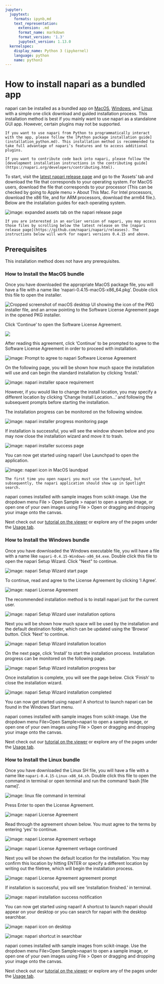 ```yaml
---
jupyter:
  jupytext:
    formats: ipynb,md
    text_representation:
      extension: .md
      format_name: markdown
      format_version: '1.3'
      jupytext_version: 1.13.0
  kernelspec:
    display_name: Python 3 (ipykernel)
    language: python
    name: python3
---
```


# How to install napari as a bundled app

napari can be installed as a bundled app on [MacOS](#how-to-install-the-macos-bundle), [Windows](#how-to-install-the-windows-bundle), and [Linux](#how-to-install-the-linux-bundle) with a simple one click download and guided installation process. This installation method is best if you mainly want to use napari as a standalone GUI app. However, certain plugins may not be supported.

```{note}
If you want to use napari from Python to programmatically interact with the app, please follow the [Python package installation guide](installation_python.md). This installation method is recommended to take full advantage of napari’s features and to access additional plugins. 
```

```{note} 
If you want to contribute code back into napari, please follow the [development installation instructions in the contributing guide](https://napari.org/developers/contributing.html).
```

To start, visit the [latest napari release page](https://github.com/napari/napari/releases/latest) and go to the ‘Assets’ tab and download the file that corresponds to your operating system. For MacOS users, download the file that corresponds to your processor (This can be checked by going to Apple menu > About This Mac. For Intel processors, download the x86 file, and for ARM processors, download the arm64 file.). Below are the installation guides for each operating system.

![image: expanded assets tab on the napari release page](../assets/tutorials/installation/bundle_02.png)

```{note} 
If you are interested in an earlier version of napari, you may access those files by scrolling below the latest release on the [napari release page](https://github.com/napari/napari/releases). The instructions below will work for napari versions 0.4.15 and above.
```

## Prerequisites

This installation method does not have any prerequisites. 

### How to Install the MacOS bundle

Once you have downloaded the appropriate MacOS package file, you will have a file with a name like ‘napari-0.4.15-macOS-x86_64.pkg’. Double click this file to open the installer.

![Cropped screenshot of macOS desktop UI showing the icon of the PKG installer file, and an arrow pointing to the Software License Agreement page in the opened PKG installer.](../assets/tutorials/installation/bundle_04.png)

Click ‘Continue’ to open the Software License Agreement.

![](../assets/tutorials/installation/bundle_06.png)

After reading this agreement, click ‘Continue’ to be prompted to agree to the Software License Agreement in order to proceed with installation.

![image: Prompt to agree to napari Software License Agreement](../assets/tutorials/installation/bundle_07.png)

On the following page, you will be shown how much space the installation will use and can begin the standard installation by clicking ‘Install.’

![image: napari installer space requirement](../assets/tutorials/installation/bundle_09.png)

However, if you would like to change the install location, you may specify a different location by clicking ‘Change Install Location…’ and following the subsequent prompts before starting the installation.

The installation progress can be monitored on the following window.

![image: napari installer progress monitoring page](../assets/tutorials/installation/bundle_10.png)

If installation is successful, you will see the window shown below and you may now close the installation wizard and move it to trash.

![image: napari installer success page](../assets/tutorials/installation/bundle_11.png)

You can now get started using napari! Use Launchpad to open the application. 

![image: napari icon in MacOS laundpad](../assets/tutorials/installation/bundle_13.png)

```{note} 
The first time you open napari you must use the Launchpad, but subsequently, the napari application should show up in Spotlight search.
```

napari comes installed with sample images from scikit-image. Use the dropdown menu File > Open Sample > napari to open a sample image, or open one of your own images using File > Open or dragging and dropping your image onto the canvas. 

Next check out our [tutorial on the viewer](https://napari.org/tutorials/fundamentals/viewer.html) or explore any of the pages under the [Usage tab](https://napari.org/usage.html).

### How to Install the Windows bundle

Once you have downloaded the Windows executable file, you will have a file with a name like `napari-0.4.15-Windows-x86_64.exe`. Double click this file to open the napari Setup Wizard. Click "Next" to continue.

![image: napari Setup Wizard start page](../assets/tutorials/installation/bundle_17.png)

To continue, read and agree to the License Agreement by clicking ‘I Agree’.
 
![image: napari License Agreement](../assets/tutorials/installation/bundle_18.png)

The recommended installation method is to install napari just for the current user. 

![image: napari Setup Wizard user installation options](../assets/tutorials/installation/bundle_19.png)

Next you will be shown how much space will be used by the installation and the default destination folder, which can be updated using the ‘Browse’ button. Click ‘Next’ to continue.

![image: napari Setup Wizard installation location](../assets/tutorials/installation/bundle_20.png)

On the next page, click ‘Install’ to start the installation process. Installation progress can be monitored on the following page.

![image: napari Setup Wizard installation progress bar](../assets/tutorials/installation/bundle_22.png)

Once installation is complete, you will see the page below. Click ‘Finish’ to close the installation wizard.

![image: napari Setup Wizard installation completed](../assets/tutorials/installation/bundle_24.png)

You can now get started using napari! A shortcut to launch napari can be found in the Windows Start menu. 

napari comes installed with sample images from scikit-image. Use the dropdown menu File>Open Sample>napari to open a sample image, or open one of your own images using File > Open or dragging and dropping your image onto the canvas. 

Next check out our [tutorial on the viewer](https://napari.org/tutorials/fundamentals/viewer.html) or explore any of the pages under the [Usage tab](https://napari.org/usage.html).

### How to Install the Linux bundle

Once you have downloaded the Linux SH file, you will have a file with a name like `napari-0.4.15-Linux-x86_64.sh`. Double click this file to open the command in terminal or open terminal and run the command ‘bash [file name]’.

![image: linux file command in terminal](../assets/tutorials/installation/bundle_28.png)

Press Enter to open the License Agreement.

![image: napari License Agreement](../assets/tutorials/installation/bundle_29.png)

Read through the agreement shown below. You must agree to the terms by entering ‘yes’ to continue.

![image: napari License Agreement verbage](../assets/tutorials/installation/bundle_30.png)

![image: napari License Agreement verbage continued](../assets/tutorials/installation/bundle_31.png)

Next you will be shown the default location for the installation. You may confirm this location by hitting ENTER or specify a different location by writing out the filetree, which will begin the installation process. 

![image: napari License Agreement agreement prompt](../assets/tutorials/installation/bundle_32.png)

If installation is successful, you will see ‘installation finished.’ in terminal.

![image: napari installation success notification](../assets/tutorials/installation/bundle_33.png)

You can now get started using napari! A shortcut to launch napari should appear on your desktop or you can search for napari with the desktop searchbar.

![image: napari icon on desktop](../assets/tutorials/installation/bundle_34.png)

![image: napari shortcut in searchbar](../assets/tutorials/installation/bundle_35.png)

napari comes installed with sample images from scikit-image. Use the dropdown menu File>Open Sample>napari to open a sample image, or open one of your own images using File > Open or dragging and dropping your image onto the canvas. 

Next check out our [tutorial on the viewer](https://napari.org/tutorials/fundamentals/viewer.html) or explore any of the pages under the [Usage tab](https://napari.org/usage.html).
